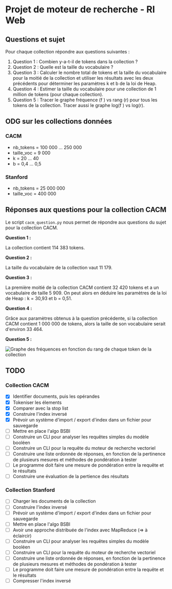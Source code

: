 # Projet de moteur de recherche - RI Web

## Questions et sujet

Pour chaque collection répondre aux questions suivantes :

1. Question 1 : Combien y-a-t-il de tokens dans la collection ?
2. Question 2 : Quelle est la taille du vocabulaire ?
3. Question 3 : Calculer le nombre total de tokens et la taille du vocabulaire pour la moitié de la
collection et utiliser les résultats avec les deux précédents pour déterminer les paramètres k et b de la
loi de Heap.
4. Question 4 : Estimer la taille du vocabulaire pour une collection de 1 million de tokens (pour chaque
collection).
5. Question 5 : Tracer le graphe fréquence (f ) vs rang (r) pour tous les tokens de la collection. Tracer
aussi le graphe log(f ) vs log(r).

## ODG sur les collections données

### CACM
- nb_tokens = 100 000 ... 250 000
- taille_voc = 9 000
- k = 20 ... 40
- b = 0,4 ... 0,5

### Stanford
- nb_tokens = 25 000 000
- taille_voc = 400 000

## Réponses aux questions pour la collection CACM

Le script `cacm_question.py` nous permet de répondre aux questions du sujet pour la collection CACM.

**Question 1 :**

La collection contient 114 383 tokens.

**Question 2 :**

La taille du vocabulaire de la collection vaut 11 179.

**Question 3 :**

La première moitié de la collection CACM contient 32 420 tokens et a un vocabulaire de taille 5 909. On peut alors en déduire les paramètres de la loi de Heap : k = 30,93 et b = 0,51.

**Question 4 :**

Grâce aux paramètres obtenus à la question précédente, si la collection CACM contient 1 000 000 de tokens, alors la taille de son vocabulaire serait d'environ 33 464.

**Question 5 :**

![Graphe des fréquences en fonction du rang de chaque token de la collection](https://github.com/SeysT/MyOwnSearchEngine/blob/tseys/ReverseIndex/Data/Answers/cacm_answer_question_5.png)

## TODO

### Collection CACM

- [x] Identifier documents, puis les opérandes
- [x] Tokeniser les élements
- [x] Comparer avec la stop list
- [x] Construire l'index inversé
- [x] Prévoir un système d'import / export d'index dans un fichier pour sauvegarde
- [ ] Mettre en place l'algo BSBI
- [ ] Construire un CLI pour analyser les requêtes simples du modèle booléen
- [ ] Construire un CLI pour la requête du moteur de recherche vectoriel
- [ ] Construire une liste ordonnée de réponses, en fonction de la pertinence de plusieurs mesures et méthodes de pondération à tester
- [ ] Le programme doit faire une mesure de pondération entre la requête et le résultats
- [ ] Construire une évaluation de la pertience des résultats

### Collection Stanford

- [ ] Charger les documents de la collection
- [ ] Construire l'index inversé
- [ ] Prévoir un système d'import / export d'index dans un fichier pour sauvegarde
- [ ] Mettre en place l'algo BSBI
- [ ] Avoir une approche distribuée de l'index avec MapReduce (=> à éclaircir)
- [ ] Construire un CLI pour analyser les requêtes simples du modèle booléen
- [ ] Construire un CLI pour la requête du moteur de recherche vectoriel
- [ ] Construire une liste ordonnée de réponses, en fonction de la pertinence de plusieurs mesures et méthodes de pondération à tester
- [ ] Le programme doit faire une mesure de pondération entre la requête et le résultats
- [ ] Compresser l'index inversé
